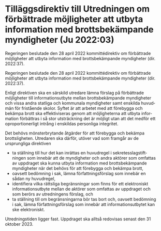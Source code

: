 # Tilläggsdirektiv till Utredningen om förbättrade möjligheter att utbyta information med brottsbekämpande myndigheter (Ju 2022:03)

Regeringen beslutade den 28 april 2022 kommitté­direktiv om för­bätt­rade möjlig­heter att utbyta infor­mation med brotts­bekäm­pande myndig­heter (dir. 2022:37).

Regeringen beslutade den 28 april 2022 kommitté­direktiv om för­bätt­rade möjlig­heter att utbyta infor­mation med brotts­bekäm­pande myndig­heter (dir. 2022:37).

Enligt direk­tiven ska en särskild utredare lämna förslag på för­bätt­rade möjlig­heter till informa­tions­utbyte mellan brotts­bekämpande myndig­heter och vissa andra statliga och kom­munala myndig­heter samt enskilda huvud­män för fri­stående skolor. Syftet är att arbetet med att före­bygga och bekämpa brott ska effektivi­seras genom att möjlig­heterna att utbyta infor­mation för­bättras i så stor utsträck­ning det är möj­ligt utan att det medför ett opro­portion­erligt intrång i enskildas person­liga inte­gritet.

Det behövs mönster­brytande åtgärder för att före­bygga och bekämpa brotts­lig­heten. Utredaren ska därför, utöver vad som framgår av de ursprung­liga direktiven

* ta ställning till hur det kan inrättas en huvud­regel i sekretess­lag­stift­ningen som inne­bär att de myndig­heter och andra aktörer som om­fattas av upp­draget ska kunna utbyta infor­mation med brotts­bekämpande myndig­heter när det behövs för att före­bygga och bekämpa brott,
* oavsett bedöm­ning i sak, lämna författ­nings­förslag som inne­bär en sådan ny huvud­regel,
* identifiera vilka rätts­liga begräns­ningar som finns för ett elektro­niskt infor­mations­utbyte mellan de aktörer som omfattas av upp­draget och som berörs av utred­ningens förslag, och
* ta ställning till om begräns­ningarna bör tas bort och, oavsett bedöm­ning i sak, lämna författ­nings­förslag som inne­bär att informations­utbytet kan ske elektroniskt.

Utredningstiden ligger fast. Upp­draget ska alltså redo­visas senast den 31 oktober 2023.
